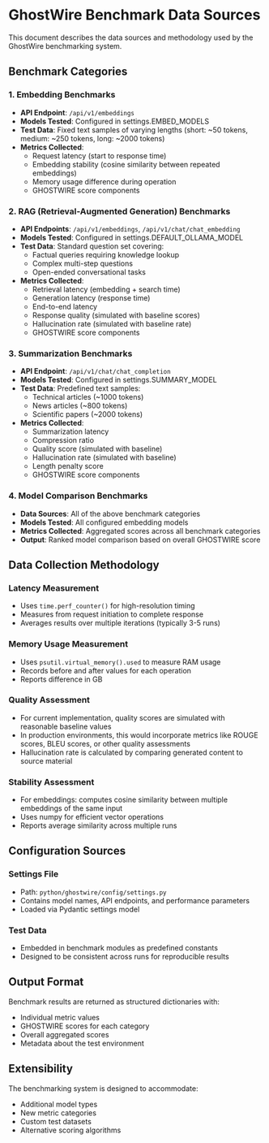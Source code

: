 # GhostWire Benchmark Data Sources

This document describes the data sources and methodology used by the GhostWire benchmarking system.

## Benchmark Categories

### 1. Embedding Benchmarks
- **API Endpoint**: `/api/v1/embeddings`
- **Models Tested**: Configured in settings.EMBED_MODELS
- **Test Data**: Fixed text samples of varying lengths (short: ~50 tokens, medium: ~250 tokens, long: ~2000 tokens)
- **Metrics Collected**:
  - Request latency (start to response time)
  - Embedding stability (cosine similarity between repeated embeddings)
  - Memory usage difference during operation
  - GHOSTWIRE score components

### 2. RAG (Retrieval-Augmented Generation) Benchmarks
- **API Endpoints**: `/api/v1/embeddings`, `/api/v1/chat/chat_embedding`
- **Models Tested**: Configured in settings.DEFAULT_OLLAMA_MODEL
- **Test Data**: Standard question set covering:
  - Factual queries requiring knowledge lookup
  - Complex multi-step questions
  - Open-ended conversational tasks
- **Metrics Collected**:
  - Retrieval latency (embedding + search time)
  - Generation latency (response time)
  - End-to-end latency
  - Response quality (simulated with baseline scores)
  - Hallucination rate (simulated with baseline rate)
  - GHOSTWIRE score components

### 3. Summarization Benchmarks
- **API Endpoint**: `/api/v1/chat/chat_completion`
- **Models Tested**: Configured in settings.SUMMARY_MODEL
- **Test Data**: Predefined text samples:
  - Technical articles (~1000 tokens)
  - News articles (~800 tokens)
  - Scientific papers (~2000 tokens)
- **Metrics Collected**:
  - Summarization latency
  - Compression ratio
  - Quality score (simulated with baseline)
  - Hallucination rate (simulated with baseline)
  - Length penalty score
  - GHOSTWIRE score components

### 4. Model Comparison Benchmarks
- **Data Sources**: All of the above benchmark categories
- **Models Tested**: All configured embedding models
- **Metrics Collected**: Aggregated scores across all benchmark categories
- **Output**: Ranked model comparison based on overall GHOSTWIRE score

## Data Collection Methodology

### Latency Measurement
- Uses `time.perf_counter()` for high-resolution timing
- Measures from request initiation to complete response
- Averages results over multiple iterations (typically 3-5 runs)

### Memory Usage Measurement
- Uses `psutil.virtual_memory().used` to measure RAM usage
- Records before and after values for each operation
- Reports difference in GB

### Quality Assessment
- For current implementation, quality scores are simulated with reasonable baseline values
- In production environments, this would incorporate metrics like ROUGE scores, BLEU scores, or other quality assessments
- Hallucination rate is calculated by comparing generated content to source material

### Stability Assessment
- For embeddings: computes cosine similarity between multiple embeddings of the same input
- Uses numpy for efficient vector operations
- Reports average similarity across multiple runs

## Configuration Sources

### Settings File
- Path: `python/ghostwire/config/settings.py`
- Contains model names, API endpoints, and performance parameters
- Loaded via Pydantic settings model

### Test Data
- Embedded in benchmark modules as predefined constants
- Designed to be consistent across runs for reproducible results

## Output Format

Benchmark results are returned as structured dictionaries with:
- Individual metric values
- GHOSTWIRE scores for each category
- Overall aggregated scores
- Metadata about the test environment

## Extensibility

The benchmarking system is designed to accommodate:
- Additional model types
- New metric categories
- Custom test datasets
- Alternative scoring algorithms